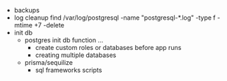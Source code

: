 - backups
- log cleanup 
find /var/log/postgresql -name "postgresql-*.log" -type f -mtime +7 -delete
- init db
    - postgres init db function … 
        - create custom roles or databases before app runs
        - creating multiple databases
    - prisma/sequilize
        - sql frameworks scripts
        